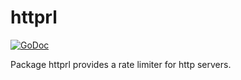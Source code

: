 # httprl

[![GoDoc](https://godoc.org/github.com/go-web/httprl?status.svg)](http://godoc.org/github.com/go-web/httprl)

Package httprl provides a rate limiter for http servers.


